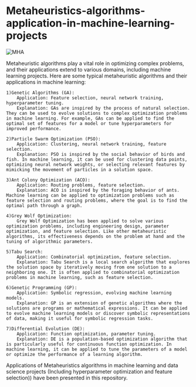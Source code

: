 # Metaheuristics-algorithms-application-in-machine-learning-projects
![MHA](https://s30.picofile.com/file/8469736792/ml_e1610553826718.jpg)

Metaheuristic algorithms play a vital role in optimizing complex problems, and their applications extend to various domains, including machine learning projects. Here are some typical metaheuristic algorithms and their applications in machine learning:

    1)Genetic Algorithms (GA):
        Application: Feature selection, neural network training, hyperparameter tuning.
        Explanation: GAs are inspired by the process of natural selection. They can be used to evolve solutions to complex optimization problems in machine learning. For example, GAs can be applied to find the optimal set of features for a model or tune hyperparameters for improved performance.

    2)Particle Swarm Optimization (PSO):
        Application: Clustering, neural network training, feature selection.
        Explanation: PSO is inspired by the social behavior of birds and fish. In machine learning, it can be used for clustering data points, optimizing neural network weights, or selecting relevant features by mimicking the movement of particles in a solution space.

    3)Ant Colony Optimization (ACO):
        Application: Routing problems, feature selection.
        Explanation: ACO is inspired by the foraging behavior of ants. Machine learning can be applied to optimization problems such as feature selection and routing problems, where the goal is to find the optimal path through a graph.

    4)Grey Wolf Optimization:
        Grey Wolf Optimization has been applied to solve various optimization problems, including engineering design, parameter optimization, and feature selection. Like other metaheuristic algorithms, its effectiveness depends on the problem at hand and the tuning of algorithmic parameters.

    5)Tabu Search:
        Application: Combinatorial optimization, feature selection.
        Explanation: Tabu Search is a local search algorithm that explores the solution space by iteratively moving from one solution to a neighboring one. It is often applied to combinatorial optimization problems in machine learning, such as feature selection.

    6)Genetic Programming (GP):
        Application: Symbolic regression, evolving machine learning models.
        Explanation: GP is an extension of genetic algorithms where the solutions are programs or mathematical expressions. It can be applied to evolve machine learning models or discover symbolic representations of data, making it useful for symbolic regression tasks.

    7)Differential Evolution (DE):
        Application: Function optimization, parameter tuning.
        Explanation: DE is a population-based optimization algorithm that is particularly useful for continuous function optimization. In machine learning, it can be applied to tune the parameters of a model or optimize the performance of a learning algorithm.
Applications of Metaheuristics algorithms  in machine learning and data science projects (Including hyperparameter optimization and feature selection)) have been presented in this repository.
